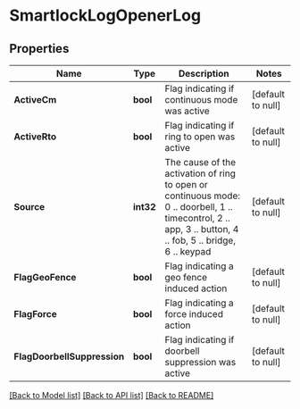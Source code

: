 # SmartlockLogOpenerLog

## Properties
Name | Type | Description | Notes
------------ | ------------- | ------------- | -------------
**ActiveCm** | **bool** | Flag indicating if continuous mode was active | [default to null]
**ActiveRto** | **bool** | Flag indicating if ring to open was active | [default to null]
**Source** | **int32** | The cause of the activation of ring to open or continuous mode: 0 .. doorbell, 1 .. timecontrol, 2 .. app, 3 .. button, 4 .. fob, 5 .. bridge, 6 .. keypad | [default to null]
**FlagGeoFence** | **bool** | Flag indicating a geo fence induced action | [default to null]
**FlagForce** | **bool** | Flag indicating a force induced action | [default to null]
**FlagDoorbellSuppression** | **bool** | Flag indicating if doorbell suppression was active | [default to null]

[[Back to Model list]](../README.md#documentation-for-models) [[Back to API list]](../README.md#documentation-for-api-endpoints) [[Back to README]](../README.md)


